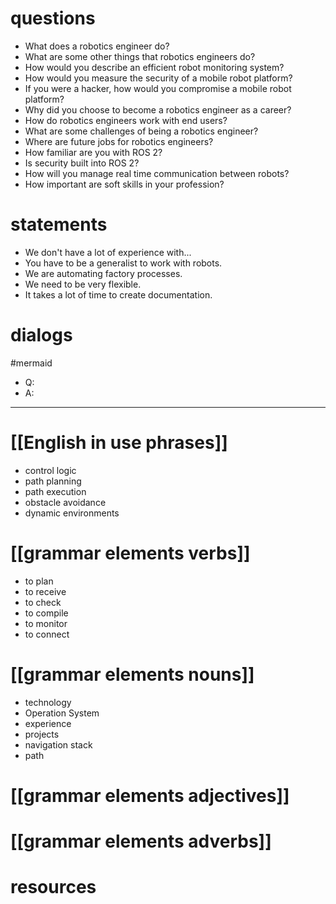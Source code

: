 # questions
- What does a robotics engineer do?
- What are some other things that robotics engineers do?
- How would you describe an efficient robot monitoring system?
- How would you measure the security of a mobile robot platform?
- If you were a hacker, how would you compromise a mobile robot platform?
- Why did you choose to become a robotics engineer as a career?
- How do robotics engineers work with end users?
- What are some challenges of being a robotics engineer?
- Where are future jobs for robotics engineers?
- How familiar are you with ROS 2?
- Is security built into ROS 2?
- How will you manage real time communication between robots?
- How important are soft skills in your profession?

# statements
- We don't have a lot of experience with...
- You have to be a generalist to work with robots.
- We are automating factory processes.
- We need to be very flexible.
- It takes a lot of time to create documentation.


# dialogs
#mermaid 

- Q:
- A:

---

# [[English in use phrases]]
- control logic
- path planning
- path execution
- obstacle avoidance
- dynamic environments

# [[grammar elements verbs]]
- to plan
- to receive
- to check
- to compile
- to monitor
- to connect

# [[grammar elements nouns]]
- technology
- Operation System
- experience
- projects
- navigation stack
- path


# [[grammar elements adjectives]]

# [[grammar elements adverbs]]

# resources
